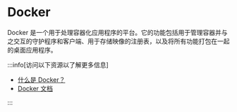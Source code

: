# Docker

Docker 是一个用于处理容器化应用程序的平台。它的功能包括用于管理容器并与之交互的守护程序和客户端、用于存储映像的注册表，以及将所有功能打包在一起的桌面应用程序。

:::info[访问以下资源以了解更多信息]

- [什么是 Docker？](https://aws.amazon.com/cn/docker/)
- [Docker 文档](https://docs.docker.com/)

:::
